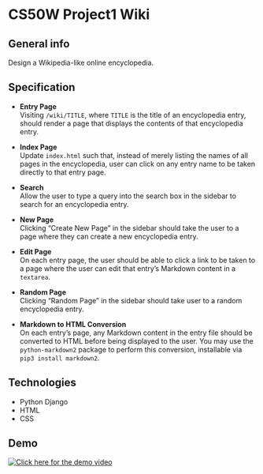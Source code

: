 
CS50W Project1 Wiki
===


## General info
Design a Wikipedia-like online encyclopedia.



## Specification
- **Entry Page**<br/>
Visiting `/wiki/TITLE`, where `TITLE` is the title of an encyclopedia entry, should render a page that displays the contents of that encyclopedia entry.
- **Index Page**<br/>
Update `index.html` such that, instead of merely listing the names of all pages in the encyclopedia, user can click on any entry name to be taken directly to that entry page.
- **Search**<br/>
Allow the user to type a query into the search box in the sidebar to search for an encyclopedia entry.
- **New Page**<br/>
Clicking “Create New Page” in the sidebar should take the user to a page where they can create a new encyclopedia entry.
- **Edit Page**<br/>
On each entry page, the user should be able to click a link to be taken to a page where the user can edit that entry’s Markdown content in a `textarea`.
- **Random Page**<br/>
Clicking “Random Page” in the sidebar should take user to a random encyclopedia entry.

- **Markdown to HTML Conversion**<br/>
On each entry’s page, any Markdown content in the entry file should be converted to HTML before being displayed to the user. You may use the `python-markdown2` package to perform this conversion, installable via `pip3 install markdown2`.
## Technologies

- Python Django
- HTML
- CSS


## Demo
[![Click here for the demo video](https://img.youtube.com/vi/adTorGWRqPw/0.jpg)](https://youtu.be/adTorGWRqPw)
